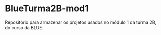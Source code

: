# BlueTurma2B-mod1
Repositório para armazenar os projetos usados no módulo 1 da turma 2B, do curso da BLUE. 
